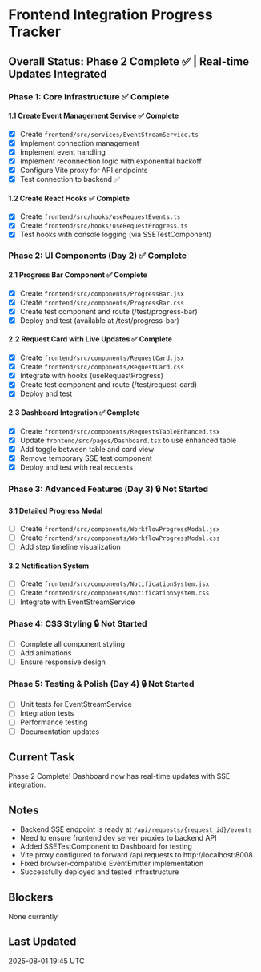 # Frontend Integration Progress Tracker

## Overall Status: Phase 2 Complete ✅ | Real-time Updates Integrated

### Phase 1: Core Infrastructure ✅ Complete

#### 1.1 Create Event Management Service ✅ Complete
- [x] Create `frontend/src/services/EventStreamService.ts`
- [x] Implement connection management
- [x] Implement event handling
- [x] Implement reconnection logic with exponential backoff
- [x] Configure Vite proxy for API endpoints
- [x] Test connection to backend ✅

#### 1.2 Create React Hooks ✅ Complete
- [x] Create `frontend/src/hooks/useRequestEvents.ts`
- [x] Create `frontend/src/hooks/useRequestProgress.ts`
- [x] Test hooks with console logging (via SSETestComponent)

### Phase 2: UI Components (Day 2) ✅ Complete

#### 2.1 Progress Bar Component ✅ Complete
- [x] Create `frontend/src/components/ProgressBar.jsx`
- [x] Create `frontend/src/components/ProgressBar.css`
- [x] Create test component and route (/test/progress-bar)
- [x] Deploy and test (available at /test/progress-bar)

#### 2.2 Request Card with Live Updates ✅ Complete
- [x] Create `frontend/src/components/RequestCard.jsx`
- [x] Create `frontend/src/components/RequestCard.css`
- [x] Integrate with hooks (useRequestProgress)
- [x] Create test component and route (/test/request-card)
- [x] Deploy and test

#### 2.3 Dashboard Integration ✅ Complete
- [x] Create `frontend/src/components/RequestsTableEnhanced.tsx`
- [x] Update `frontend/src/pages/Dashboard.tsx` to use enhanced table
- [x] Add toggle between table and card view
- [x] Remove temporary SSE test component
- [x] Deploy and test with real requests

### Phase 3: Advanced Features (Day 3) 🔒 Not Started

#### 3.1 Detailed Progress Modal
- [ ] Create `frontend/src/components/WorkflowProgressModal.jsx`
- [ ] Create `frontend/src/components/WorkflowProgressModal.css`
- [ ] Add step timeline visualization

#### 3.2 Notification System
- [ ] Create `frontend/src/components/NotificationSystem.jsx`
- [ ] Create `frontend/src/components/NotificationSystem.css`
- [ ] Integrate with EventStreamService

### Phase 4: CSS Styling 🔒 Not Started
- [ ] Complete all component styling
- [ ] Add animations
- [ ] Ensure responsive design

### Phase 5: Testing & Polish (Day 4) 🔒 Not Started
- [ ] Unit tests for EventStreamService
- [ ] Integration tests
- [ ] Performance testing
- [ ] Documentation updates

## Current Task
Phase 2 Complete! Dashboard now has real-time updates with SSE integration.

## Notes
- Backend SSE endpoint is ready at `/api/requests/{request_id}/events`
- Need to ensure frontend dev server proxies to backend API
- Added SSETestComponent to Dashboard for testing
- Vite proxy configured to forward /api requests to http://localhost:8008
- Fixed browser-compatible EventEmitter implementation
- Successfully deployed and tested infrastructure

## Blockers
None currently

## Last Updated
2025-08-01 19:45 UTC